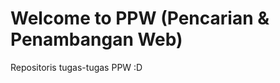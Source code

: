 # Welcome to PPW (Pencarian & Penambangan Web)

Repositoris tugas-tugas PPW :D

```{tableofcontents}
```